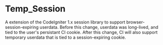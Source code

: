 Temp_Session
============

A extension of the CodeIgniter 1.x session library to support browser-session-expiring userdata.
Before this change, userdata was long-lived, and tied to the user's persistant CI cookie. After this change, 
CI will also support temporary userdata that is tied to a session-expiring cookie.
